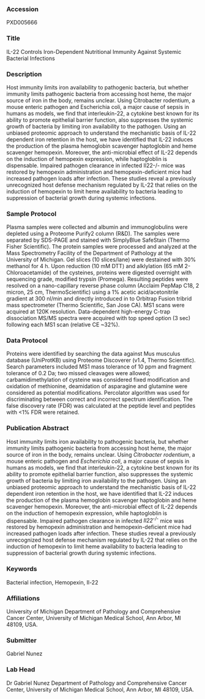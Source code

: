 ### Accession
PXD005666

### Title
IL-22 Controls Iron-Dependent Nutritional Immunity Against Systemic Bacterial Infections

### Description
Host immunity limits iron availability to pathogenic bacteria, but whether immunity limits pathogenic bacteria from accessing host heme, the major source of iron in the body, remains unclear.   Using Citrobacter rodentium, a mouse enteric pathogen and Escherichia coli, a major cause of sepsis in humans as models, we find that interleukin-22, a cytokine best known for its ability to promote epithelial barrier function, also suppresses the systemic growth of bacteria by limiting iron availability to the pathogen. Using an unbiased proteomic approach to understand the mechanistic basis of IL-22 dependent iron retention in the host, we have identified that IL-22 induces the production of the plasma hemoglobin scavenger haptoglobin and heme scavenger hemopexin. Moreover, the anti-microbial effect of IL-22 depends on the induction of hemopexin expression, while haptogloblin is dispensable. Impaired pathogen clearance in infected Il22-/- mice was restored by hemopexin administration and hemopexin-deficient mice had increased pathogen loads after infection. These studies reveal a previously unrecognized host defense mechanism regulated by IL-22 that relies on the induction of hemopexin to limit heme availability to bacteria leading to suppression of bacterial growth during systemic infections.

### Sample Protocol
Plasma samples were collected and albumin and immunoglobulins were depleted using a Proteome Purify2 column (R&D). The samples were separated by SDS-PAGE and stained with  SimplyBlue SafeStain (Thermo Fisher Scientific). The protein samples were processed and analyzed at the Mass Spectrometry Facility of the Department of Pathology at the University of Michigan.   Gel slices (10 slices/lane) were destained with 30% methanol for 4 h.  Upon reduction (10 mM DTT) and alklylation (65 mM 2-Chloroacetamide) of the cysteines, proteins were digested overnight with sequencing grade, modified trypsin (Promega).  Resulting peptides were resolved on a nano-capillary reverse phase column (Acclaim PepMap C18, 2 micron, 25 cm, ThermoScientific) using a 1% acetic acid/acetonitrile gradient at 300 nl/min and directly introduced in to Orbitrap Fusion tribrid mass spectrometer (Thermo Scientific, San Jose CA).  MS1 scans were acquired at 120K resolution.  Data-dependent high-energy C-trap dissociation MS/MS spectra were acquired with top speed option (3 sec) following each MS1 scan (relative CE ~32%).

### Data Protocol
Proteins were identified by searching the data against Mus musculus database (UniProtKB) using Proteome Discoverer (v1.4, Thermo Scientific).  Search parameters included MS1 mass tolerance of 10 ppm and fragment tolerance of 0.2 Da; two missed cleavages were allowed; carbamidimethylation of cysteine was considered fixed modification and oxidation of methionine, deamidation of asparagine and glutamine were considered as potential modifications.  Percolator algorithm was used for discriminating between correct and incorrect spectrum identification.  The false discovery rate (FDR) was calculated at the peptide level and peptides with <1% FDR were retained.

### Publication Abstract
Host immunity limits iron availability to pathogenic bacteria, but whether immunity limits pathogenic bacteria from accessing host heme, the major source of iron in the body, remains unclear. Using <i>Citrobacter rodentium</i>, a mouse enteric pathogen and <i>Escherichia coli</i>, a major cause of sepsis in humans as models, we find that interleukin-22, a cytokine best known for its ability to promote epithelial barrier function, also suppresses the systemic growth of bacteria by limiting iron availability to the pathogen. Using an unbiased proteomic approach to understand the mechanistic basis of IL-22 dependent iron retention in the host, we have identified that IL-22 induces the production of the plasma hemoglobin scavenger haptoglobin and heme scavenger hemopexin. Moreover, the anti-microbial effect of IL-22 depends on the induction of hemopexin expression, while haptogloblin is dispensable. Impaired pathogen clearance in infected <i>Il22<sup>-/-</sup></i> mice was restored by hemopexin administration and hemopexin-deficient mice had increased pathogen loads after infection. These studies reveal a previously unrecognized host defense mechanism regulated by IL-22 that relies on the induction of hemopexin to limit heme availability to bacteria leading to suppression of bacterial growth during systemic infections.

### Keywords
Bacterial infection, Hemopexin, Il-22

### Affiliations
University of Michigan
Department of Pathology and Comprehensive Cancer Center, University of Michigan Medical School, Ann Arbor, MI 48109, USA.

### Submitter
Gabriel Nunez

### Lab Head
Dr Gabriel Nunez
Department of Pathology and Comprehensive Cancer Center, University of Michigan Medical School, Ann Arbor, MI 48109, USA.


